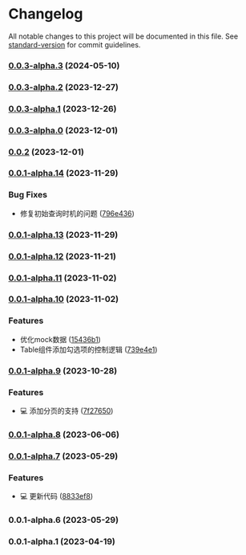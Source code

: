 # Changelog

All notable changes to this project will be documented in this file. See [standard-version](https://github.com/conventional-changelog/standard-version) for commit guidelines.

### [0.0.3-alpha.3](https://sc.happyelements.net/info-center/frontend/he-fe/querylist/compare/v0.0.3-alpha.2...v0.0.3-alpha.3) (2024-05-10)

### [0.0.3-alpha.2](https://sc.happyelements.net/info-center/frontend/he-fe/querylist/compare/v0.0.3-alpha.1...v0.0.3-alpha.2) (2023-12-27)

### [0.0.3-alpha.1](https://sc.happyelements.net/info-center/frontend/he-fe/querylist/compare/v0.0.3-alpha.0...v0.0.3-alpha.1) (2023-12-26)

### [0.0.3-alpha.0](https://sc.happyelements.net/info-center/frontend/he-fe/querylist/compare/v0.0.1-alpha.14...v0.0.3-alpha.0) (2023-12-01)

### [0.0.2](https://sc.happyelements.net/info-center/frontend/he-fe/querylist/compare/v0.0.1-alpha.14...v0.0.2) (2023-12-01)

### [0.0.1-alpha.14](https://sc.happyelements.net/info-center/frontend/he-fe/querylist/compare/v0.0.1-alpha.13...v0.0.1-alpha.14) (2023-11-29)


### Bug Fixes

* 修复初始查询时机的问题 ([796e436](https://sc.happyelements.net/info-center/frontend/he-fe/querylist/commit/796e4360acdac8381ea4e2a11ddc6ec3d272e33b))

### [0.0.1-alpha.13](https://sc.happyelements.net/info-center/frontend/he-fe/querylist/compare/v0.0.1-alpha.12...v0.0.1-alpha.13) (2023-11-29)

### [0.0.1-alpha.12](https://sc.happyelements.net/info-center/frontend/he-fe/querylist/compare/v0.0.1-alpha.11...v0.0.1-alpha.12) (2023-11-21)

### [0.0.1-alpha.11](https://sc.happyelements.net/info-center/frontend/he-fe/querylist/compare/v0.0.1-alpha.10...v0.0.1-alpha.11) (2023-11-02)

### [0.0.1-alpha.10](https://sc.happyelements.net/info-center/frontend/he-fe/querylist/compare/v0.0.1-alpha.9...v0.0.1-alpha.10) (2023-11-02)


### Features

* 优化mock数据 ([15436b1](https://sc.happyelements.net/info-center/frontend/he-fe/querylist/commit/15436b1b356d8b36dfb7a9db7e0740c38064aa30))
* Table组件添加勾选项的控制逻辑 ([739e4e1](https://sc.happyelements.net/info-center/frontend/he-fe/querylist/commit/739e4e17dd3a4c179336443b736f9cedcf0c82e4))

### [0.0.1-alpha.9](https://sc.happyelements.net/info-center/frontend/he-fe/querylist/compare/v0.0.1-alpha.8...v0.0.1-alpha.9) (2023-10-28)


### Features

* 💻 添加分页的支持 ([7f27650](https://sc.happyelements.net/info-center/frontend/he-fe/querylist/commit/7f276504d0d137e0891be8f63aee7d49d6bc822f))

### [0.0.1-alpha.8](https://sc.happyelements.net/info-center/frontend/he-fe/querylist/compare/v0.0.1-alpha.7...v0.0.1-alpha.8) (2023-06-06)

### [0.0.1-alpha.7](https://sc.happyelements.net/info-center/frontend/he-fe/querylist/compare/v0.0.1-alpha.6...v0.0.1-alpha.7) (2023-05-29)


### Features

* 💻 更新代码 ([8833ef8](https://sc.happyelements.net/info-center/frontend/he-fe/querylist/commit/8833ef8534b189355c53c79569cde5dd67ffa5ff))

### 0.0.1-alpha.6 (2023-05-29)

### 0.0.1-alpha.1 (2023-04-19)
